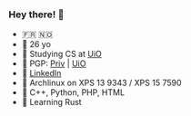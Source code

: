 ### Hey there! 👋

- 🇫🇷 🇳🇴
- 👨 26 yo
- 📕 Studying CS at [UiO](https://www.uio.no/studier/program/informatikk-programmering/)
- 🔑 PGP: [Priv](https://www.karlsen.fr/karlsen.asc) | [UiO](https://www.karlsen.fr/uio.asc)
- 🔗 [LinkedIn](https://linkedin.com/in/sebastka)
- 🐧 Archlinux on XPS 13 9343 / XPS 15 7590
- 🦜 C++, Python, PHP, HTML
- 📖 Learning Rust

<!--
**sebastka/sebastka** is a ✨ _special_ ✨ repository because its `README.md` (this file) appears on your GitHub profile.

Here are some ideas to get you started:

- 🔭 I’m currently working on ...
- 🌱 I’m currently learning ...
- 👯 I’m looking to collaborate on ...
- 🤔 I’m looking for help with ...
- 💬 Ask me about ...
- 📫 How to reach me: ...
- 😄 Pronouns: ...
- ⚡ Fun fact: ...
-->
